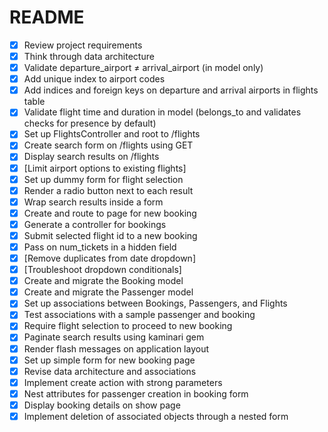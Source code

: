# README

- [x]  Review project requirements
- [x]  Think through data architecture
- [x]  Validate departure_airport ≠ arrival_airport (in model only)
- [x]  Add unique index to airport codes
- [x]  Add indices and foreign keys on departure and arrival airports in flights table
- [x]  Validate flight time and duration in model (belongs_to and validates checks for presence by default)
- [x]  Set up FlightsController and root to /flights
- [x]  Create search form on /flights using GET
- [x]  Display search results on /flights
- [x]  [Limit airport options to existing flights]
- [x]  Set up dummy form for flight selection
- [x]  Render a radio button next to each result
- [x]  Wrap search results inside a form
- [x]  Create and route to page for new booking
- [x]  Generate a controller for bookings
- [x]  Submit selected flight id to a new booking
- [x]  Pass on num_tickets in a hidden field
- [x]  [Remove duplicates from date dropdown]
- [x]  [Troubleshoot dropdown conditionals]
- [x]  Create and migrate the Booking model
- [x]  Create and migrate the Passenger model
- [x]  Set up associations between Bookings, Passengers, and Flights
- [x]  Test associations with a sample passenger and booking
- [x]  Require flight selection to proceed to new booking
- [x]  Paginate search results using kaminari gem
- [x]  Render flash messages on application layout
- [x]  Set up simple form for new booking page
- [x]  Revise data architecture and associations
- [x]  Implement create action with strong parameters
- [x]  Nest attributes for passenger creation in booking form
- [x]  Display booking details on show page
- [x]  Implement deletion of associated objects through a nested form